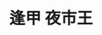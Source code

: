 ---
title: "逢甲 夜市王"
description: "台中市逢甲夜市夜市王美食賽事資訊，收錄雞排、蚵仔煎、臭豆腐、甜點等多項排名與店家資訊，帶你探索台中在地美味。"
keywords:
  - 夜市王
  - 逢甲夜市
  - 台灣美食
  - 台中市美食
custom_css: "/css/events/the-king-of-night-market/vendor-list.css"
type: "the-king-of-night-market"
layout: "vendor-list"
datePublished: "2025-06-02"
dateModified: "2025-06-18"
city: "台中市"
nightMarket: "逢甲夜市"
---